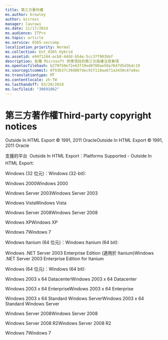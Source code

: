 ```yaml
---
title: 第三方著作權
ms.author: krowley
author: kccross
manager: laurawi
ms.date: 11/17/2014
ms.audience: ITPro
ms.topic: article
ms.service: O365-seccomp
localization_priority: Normal
ms.collection: Ent_O365_Hybrid
ms.assetid: e94f1244-acb8-4ddd-b54e-5cc37f903bbf
description: 各種 Microsoft 供應項目的第三方版權注意事項
ms.openlocfilehash: b270f50e72e63f19ed8780ae50a7647d5d3bdc19
ms.sourcegitcommit: 0f93b37c39d807dec91f118aa671a3430c47a9ac
ms.translationtype: MT
ms.contentlocale: zh-TW
ms.lasthandoff: 03/20/2019
ms.locfileid: "30691862"
---
```

# <a name="third-party-copyright-notices"></a><span data-ttu-id="e0455-103">第三方著作權</span><span class="sxs-lookup"><span data-stu-id="e0455-103">Third-party copyright notices</span></span>

<span data-ttu-id="e0455-104">Outside In HTML Export © 1991, 2011 Oracle</span><span class="sxs-lookup"><span data-stu-id="e0455-104">Outside In HTML Export © 1991, 2011 Oracle</span></span>
  
<span data-ttu-id="e0455-105">支援的平台  Outside In HTML Export：</span><span class="sxs-lookup"><span data-stu-id="e0455-105">Platforms Supported - Outside In HTML Export:</span></span>
  
<span data-ttu-id="e0455-106">Windows (32 位元)：</span><span class="sxs-lookup"><span data-stu-id="e0455-106">Windows (32-bit):</span></span>
  
<span data-ttu-id="e0455-107">Windows 2000</span><span class="sxs-lookup"><span data-stu-id="e0455-107">Windows 2000</span></span>
  
<span data-ttu-id="e0455-108">Windows Server 2003</span><span class="sxs-lookup"><span data-stu-id="e0455-108">Windows Server 2003</span></span>
  
<span data-ttu-id="e0455-109">Windows Vista</span><span class="sxs-lookup"><span data-stu-id="e0455-109">Windows Vista</span></span>
  
<span data-ttu-id="e0455-110">Windows Server 2008</span><span class="sxs-lookup"><span data-stu-id="e0455-110">Windows Server 2008</span></span>
  
<span data-ttu-id="e0455-111">Windows XP</span><span class="sxs-lookup"><span data-stu-id="e0455-111">Windows XP</span></span>
  
<span data-ttu-id="e0455-112">Windows 7</span><span class="sxs-lookup"><span data-stu-id="e0455-112">Windows 7</span></span>
  
<span data-ttu-id="e0455-113">Windows Itanium (64 位元)：</span><span class="sxs-lookup"><span data-stu-id="e0455-113">Windows Itanium (64 bit):</span></span>
  
<span data-ttu-id="e0455-114">Windows .NET Server 2003 Enterprise Edition (適用於 Itanium)</span><span class="sxs-lookup"><span data-stu-id="e0455-114">Windows .NET Server 2003 Enterprise Edition for Itanium</span></span>
  
<span data-ttu-id="e0455-115">Windows (64 位元)：</span><span class="sxs-lookup"><span data-stu-id="e0455-115">Windows (64 bit):</span></span>
  
<span data-ttu-id="e0455-116">Windows 2003 x 64 Datacenter</span><span class="sxs-lookup"><span data-stu-id="e0455-116">Windows 2003 x 64 Datacenter</span></span>
  
<span data-ttu-id="e0455-117">Windows 2003 x 64 Enterprise</span><span class="sxs-lookup"><span data-stu-id="e0455-117">Windows 2003 x 64 Enterprise</span></span>
  
<span data-ttu-id="e0455-118">Windows 2003 x 64 Standard Windows Server</span><span class="sxs-lookup"><span data-stu-id="e0455-118">Windows 2003 x 64 Standard Windows Server</span></span>
  
<span data-ttu-id="e0455-119">Windows Server 2008</span><span class="sxs-lookup"><span data-stu-id="e0455-119">Windows Server 2008</span></span>
  
<span data-ttu-id="e0455-120">Windows Server 2008 R2</span><span class="sxs-lookup"><span data-stu-id="e0455-120">Windows Server 2008 R2</span></span>
  
<span data-ttu-id="e0455-121">Windows 7</span><span class="sxs-lookup"><span data-stu-id="e0455-121">Windows 7</span></span>
  

